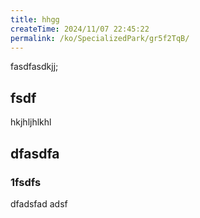 ```yaml
---
title: hhgg
createTime: 2024/11/07 22:45:22
permalink: /ko/SpecializedPark/gr5f2TqB/
---
```



fasdfasdkjj;


## fsdf 


hkjhljhlkhl


## dfasdfa 

### 1fsdfs

dfadsfad adsf